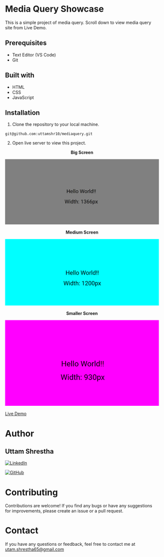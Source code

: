 # Media Query Showcase
This is a simple project of media query.
Scroll down to view media query site from Live Demo.

## Prerequisites
- Text Editor (VS Code)
- Git

## Built with
- HTML
- CSS
- JavaScript

## Installation

1. Clone the repository to your local machine.
```
git@github.com:uttamshr10/mediaquery.git
```
2. Open live server to view this project.

<p align="center"><b>Big Screen</b></p>

![Header section](/images/bigger-screen.png)

<p align="center"><b>Medium Screen</b></p>

![About Me](/images/medium-screen.png)

<p align="center"><b>Smaller Screen</b></p>

![Skills and Education](/images/small-screen.png)


[Live Demo]([https://www.uttamshr10.github.io/mediaquery/](https://uttamshr10.github.io/mediaquery/))

# Author
## Uttam Shrestha
[![LinkedIn](https://img.shields.io/badge/-LinkedIn-blue?style=flat-square&logo=linkedin&logoColor=white)](https://www.linkedin.com/in/uttam-shrestha-b96032224/)
 
[![GitHub](https://img.shields.io/badge/GitHub-%23121011.svg?style=for-the-badge&logo=github&logoColor=white)](https://github.com/uttamshr10)



# Contributing

Contributions are welcome! If you find any bugs or have any suggestions for improvements, please create an issue or a pull request.

# Contact

If you have any questions or feedback, feel free to contact me at utam.shrestha65@gmail.com
